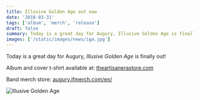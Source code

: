 ```yaml
---
title: Illusive Golden Age out now
date: '2018-03-31'
tags: ['album', 'merch', 'release']
draft: false
summary: Today is a great day for Augury, Illusive Golden Age is finally out!
images: ['/static/images/news/iga.jpg']
---
```


Today is a great day for Augury, _Illusive Golden Age_ is finally out!

Album and cover t-shirt available at: [theartisanerastore.com](http://www.theartisanerastore.com)

Band merch store: [augury.ifmerch.com/en/](https://augury.ifmerch.com/en/)

![Illusive Golden Age](/static/images/news/iga.jpg)
